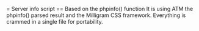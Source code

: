 = Server info script
== Based on the phpinfo() function
It is using ATM the phpinfo() parsed result and the Milligram CSS framework.
Everything is crammed in a single file for portability.